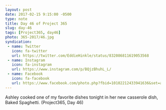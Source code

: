 ```yaml
---
layout: post
date: 2017-02-15 9:15:00 -0500
type: note
title: Day 46 of Project 365
slug: day-46
tags: [Project365, day46]
photo: 365-2017/46.jpg
syndication:
 - name: Twitter
   icon: fa-twitter
   url: https://twitter.com/EddieHinkle/status/832086811619053568
 - name: Instagram
   icon: fa-instagram
   url: https://www.instagram.com/p/BQjzBhuhL_L/
 - name: Facebook
   icon: fa-facebook
   url: https://www.facebook.com/photo.php?fbid=10102212433941636&set=a.10102131355967546.1073741838.19506647
---
```

Ashley cooked  one of my favorite dishes tonight in her new casserole dish, Baked Spaghetti. (Project365, Day 46)
